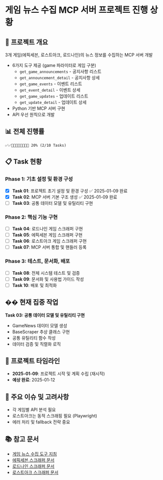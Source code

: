 # 게임 뉴스 수집 MCP 서버 프로젝트 진행 상황

## 🎯 프로젝트 개요

3개 게임(에픽세븐, 로스트아크, 로드나인)의 뉴스 정보를 수집하는 MCP 서버 개발

- 6가지 도구 제공 (game 파라미터로 게임 구분)
  - `get_game_announcements` - 공지사항 리스트
  - `get_announcement_detail` - 공지사항 상세
  - `get_game_events` - 이벤트 리스트
  - `get_event_detail` - 이벤트 상세
  - `get_game_updates` - 업데이트 리스트
  - `get_update_detail` - 업데이트 상세
- Python 기반 MCP 서버 구현
- API 우선 원칙으로 개발

## 📊 전체 진행률

```
✅✅🔲🔲🔲🔲🔲🔲🔲🔲 20% (2/10 Tasks)
```

## 📋 Task 현황

### Phase 1: 기초 설정 및 환경 구성

- [x] **Task 01**: 프로젝트 초기 설정 및 환경 구성 ✅ 2025-01-09 완료
- [x] **Task 02**: MCP 서버 기본 구조 생성 ✅ 2025-01-09 완료
- [ ] **Task 03**: 공통 데이터 모델 및 유틸리티 구현

### Phase 2: 핵심 기능 구현

- [ ] **Task 04**: 로드나인 게임 스크래퍼 구현
- [ ] **Task 05**: 에픽세븐 게임 스크래퍼 구현
- [ ] **Task 06**: 로스트아크 게임 스크래퍼 구현
- [ ] **Task 07**: MCP 서버 통합 및 핸들러 등록

### Phase 3: 테스트, 문서화, 배포

- [ ] **Task 08**: 전체 시스템 테스트 및 검증
- [ ] **Task 09**: 문서화 및 사용법 가이드 작성
- [ ] **Task 10**: 배포 및 최적화

## �� 현재 집중 작업

**Task 03: 공통 데이터 모델 및 유틸리티 구현**

- GameNews 데이터 모델 생성
- BaseScraper 추상 클래스 구현
- 공통 유틸리티 함수 작성
- 데이터 검증 및 직렬화 로직

## 📅 프로젝트 타임라인

- **2025-01-09**: 프로젝트 시작 및 계획 수립 (재시작)
- **예상 완료**: 2025-01-12

## 🚨 주요 이슈 및 고려사항

- 각 게임별 API 분석 필요
- 로스트아크는 동적 스크래핑 필요 (Playwright)
- 에러 처리 및 fallback 전략 중요

## 📚 참고 문서

- [게임 뉴스 수집 도구 지침](../../docs/게임_뉴스_수집_도구_지침.md)
- [에픽세븐 스크래퍼 문서](../../docs/epic_seven_scraper.md)
- [로드나인 스크래퍼 문서](../../docs/lordnine_scraper.md)
- [로스트아크 스크래퍼 문서](../../docs/lost_ark_scraper.md)

